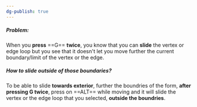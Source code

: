 ```yaml
---
dg-publish: true
---
```

##### Problem:
When you **press** ==G== **twice**, you know that you can **slide** the vertex or edge loop but you see that it doesn't let you move further the current boundary/limit of the vertex or the edge.

##### How to slide outside of those boundaries?
To be able to slide **towards exterior**, further the boundries of the form, **after pressing G twice**, press on ==ALT== while moving and it will slide the vertex or the edge loop that you selected, **outside the boundries**. 